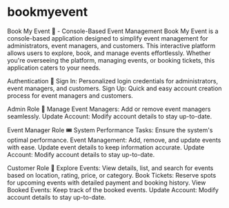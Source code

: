 # bookmyevent
Book My Event 🎉 - Console-Based Event Management
Book My Event is a console-based application designed to simplify event management for administrators, event managers, and customers. This interactive platform allows users to explore, book, and manage events effortlessly. Whether you're overseeing the platform, managing events, or booking tickets, this application caters to your needs.

Authentication 🔐
Sign In:
Personalized login credentials for administrators, event managers, and customers.
Sign Up:
Quick and easy account creation process for event managers and customers.

Admin Role 👑
Manage Event Managers:
Add or remove event managers seamlessly.
Update Account:
Modify account details to stay up-to-date.

Event Manager Role 🎟️
System Performance Tasks:
Ensure the system's optimal performance.
Event Management:
Add, remove, and update events with ease.
Update event details to keep information accurate.
Update Account:
Modify account details to stay up-to-date.

Customer Role 🎫
Explore Events:
View details, list, and search for events based on location, rating, price, or category.
Book Tickets:
Reserve spots for upcoming events with detailed payment and booking history.
View Booked Events:
Keep track of the booked events.
Update Account:
Modify account details to stay up-to-date.
